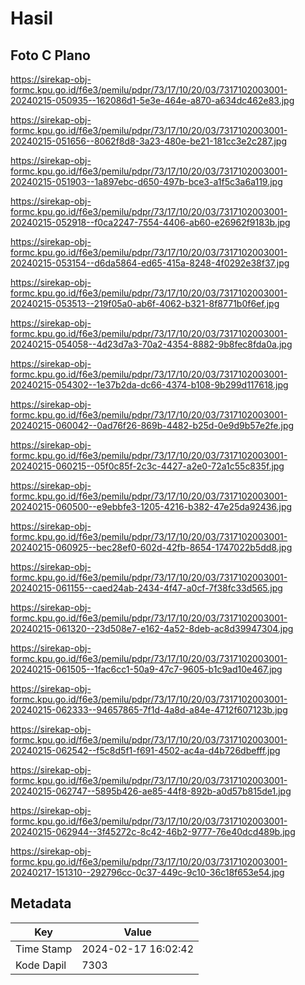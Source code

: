 # Hasil

## Foto C Plano

https://sirekap-obj-formc.kpu.go.id/f6e3/pemilu/pdpr/73/17/10/20/03/7317102003001-20240215-050935--162086d1-5e3e-464e-a870-a634dc462e83.jpg

https://sirekap-obj-formc.kpu.go.id/f6e3/pemilu/pdpr/73/17/10/20/03/7317102003001-20240215-051656--8062f8d8-3a23-480e-be21-181cc3e2c287.jpg

https://sirekap-obj-formc.kpu.go.id/f6e3/pemilu/pdpr/73/17/10/20/03/7317102003001-20240215-051903--1a897ebc-d650-497b-bce3-a1f5c3a6a119.jpg

https://sirekap-obj-formc.kpu.go.id/f6e3/pemilu/pdpr/73/17/10/20/03/7317102003001-20240215-052918--f0ca2247-7554-4406-ab60-e26962f9183b.jpg

https://sirekap-obj-formc.kpu.go.id/f6e3/pemilu/pdpr/73/17/10/20/03/7317102003001-20240215-053154--d6da5864-ed65-415a-8248-4f0292e38f37.jpg

https://sirekap-obj-formc.kpu.go.id/f6e3/pemilu/pdpr/73/17/10/20/03/7317102003001-20240215-053513--219f05a0-ab6f-4062-b321-8f8771b0f6ef.jpg

https://sirekap-obj-formc.kpu.go.id/f6e3/pemilu/pdpr/73/17/10/20/03/7317102003001-20240215-054058--4d23d7a3-70a2-4354-8882-9b8fec8fda0a.jpg

https://sirekap-obj-formc.kpu.go.id/f6e3/pemilu/pdpr/73/17/10/20/03/7317102003001-20240215-054302--1e37b2da-dc66-4374-b108-9b299d117618.jpg

https://sirekap-obj-formc.kpu.go.id/f6e3/pemilu/pdpr/73/17/10/20/03/7317102003001-20240215-060042--0ad76f26-869b-4482-b25d-0e9d9b57e2fe.jpg

https://sirekap-obj-formc.kpu.go.id/f6e3/pemilu/pdpr/73/17/10/20/03/7317102003001-20240215-060215--05f0c85f-2c3c-4427-a2e0-72a1c55c835f.jpg

https://sirekap-obj-formc.kpu.go.id/f6e3/pemilu/pdpr/73/17/10/20/03/7317102003001-20240215-060500--e9ebbfe3-1205-4216-b382-47e25da92436.jpg

https://sirekap-obj-formc.kpu.go.id/f6e3/pemilu/pdpr/73/17/10/20/03/7317102003001-20240215-060925--bec28ef0-602d-42fb-8654-1747022b5dd8.jpg

https://sirekap-obj-formc.kpu.go.id/f6e3/pemilu/pdpr/73/17/10/20/03/7317102003001-20240215-061155--caed24ab-2434-4f47-a0cf-7f38fc33d565.jpg

https://sirekap-obj-formc.kpu.go.id/f6e3/pemilu/pdpr/73/17/10/20/03/7317102003001-20240215-061320--23d508e7-e162-4a52-8deb-ac8d39947304.jpg

https://sirekap-obj-formc.kpu.go.id/f6e3/pemilu/pdpr/73/17/10/20/03/7317102003001-20240215-061505--1fac6cc1-50a9-47c7-9605-b1c9ad10e467.jpg

https://sirekap-obj-formc.kpu.go.id/f6e3/pemilu/pdpr/73/17/10/20/03/7317102003001-20240215-062333--94657865-7f1d-4a8d-a84e-4712f607123b.jpg

https://sirekap-obj-formc.kpu.go.id/f6e3/pemilu/pdpr/73/17/10/20/03/7317102003001-20240215-062542--f5c8d5f1-f691-4502-ac4a-d4b726dbefff.jpg

https://sirekap-obj-formc.kpu.go.id/f6e3/pemilu/pdpr/73/17/10/20/03/7317102003001-20240215-062747--5895b426-ae85-44f8-892b-a0d57b815de1.jpg

https://sirekap-obj-formc.kpu.go.id/f6e3/pemilu/pdpr/73/17/10/20/03/7317102003001-20240215-062944--3f45272c-8c42-46b2-9777-76e40dcd489b.jpg

https://sirekap-obj-formc.kpu.go.id/f6e3/pemilu/pdpr/73/17/10/20/03/7317102003001-20240217-151310--292796cc-0c37-449c-9c10-36c18f653e54.jpg


## Metadata

| Key        | Value               |
| ---------- | ------------------- |
| Time Stamp | 2024-02-17 16:02:42 |
| Kode Dapil | 7303                |




